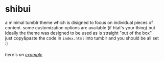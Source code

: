 shibui
======

a minimal tumblr theme which is disigned to focus on individual pieces of content. some customization options are available (if htat's your thing) but ideally the theme was designed to be used as is straight "out of the box". just copy&paste the code in `index.html` into tumblr and you should be all set :) 

###### here's an [example](http://brendanjryan.tumblr.com)
